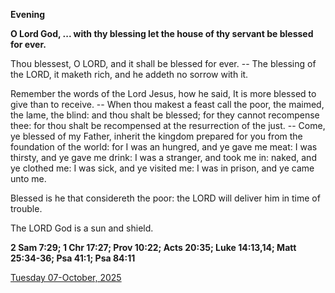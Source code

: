 **Evening**

**O Lord God, ... with thy blessing let the house of thy servant be blessed for ever.**
 
Thou blessest, O LORD, and it shall be blessed for ever. -- The blessing of the LORD, it maketh rich, and he addeth no sorrow with it.
 
Remember the words of the Lord Jesus, how he said, It is more blessed to give than to receive. -- When thou makest a feast call the poor, the maimed, the lame, the blind: and thou shalt be blessed; for they cannot recompense thee: for thou shalt be recompensed at the resurrection of the just. -- Come, ye blessed of my Father, inherit the kingdom prepared for you from the foundation of the world: for I was an hungred, and ye gave me meat: I was thirsty, and ye gave me drink: I was a stranger, and took me in: naked, and ye clothed me: I was sick, and ye visited me: I was in prison, and ye came unto me.
 
Blessed is he that considereth the poor: the LORD will deliver him in time of trouble.
 
The LORD God is a sun and shield.  

**2 Sam 7:29; 1 Chr 17:27; Prov 10:22; Acts 20:35; Luke 14:13,14; Matt 25:34-36; Psa 41:1; Psa 84:11**

[Tuesday 07-October, 2025](https://t.me/daily_light)
